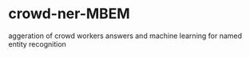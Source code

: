 # crowd-ner-MBEM
aggeration of crowd workers answers and machine learning for named entity recognition
